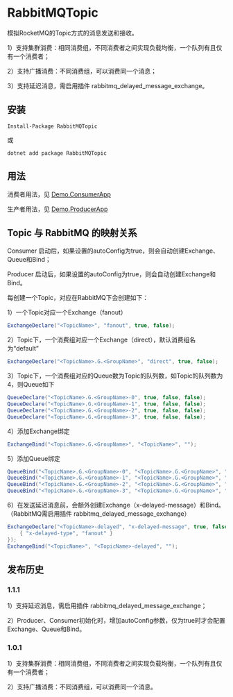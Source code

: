 # RabbitMQTopic

模拟RocketMQ的Topic方式的消息发送和接收。

1）支持集群消费：相同消费组，不同消费者之间实现负载均衡，一个队列有且仅有一个消费者；

2）支持广播消费：不同消费组，可以消费同一个消息；

3）支持延迟消息，需启用插件 rabbitmq_delayed_message_exchange。

## 安装
```
Install-Package RabbitMQTopic
```

或

```
dotnet add package RabbitMQTopic
```

## 用法

消费者用法，见 [Demo.ConsumerApp](src/Demo.ConsumerApp/Program.cs)

生产者用法，见 [Demo.ProducerApp](src/Demo.ProducerApp/Program.cs)

## Topic 与 RabbitMQ 的映射关系

Consumer 启动后，如果设置的autoConfig为true，则会自动创建Exchange、Queue和Bind；

Producer 启动后，如果设置的autoConfig为true，则会自动创建Exchange和Bind。

每创建一个Topic，对应在RabbitMQ下会创建如下：

1）一个Topic对应一个Exchange（fanout）

```csharp
ExchangeDeclare("<TopicName>", "fanout", true, false);
```

2）Topic下，一个消费组对应一个Exchange（direct），默认消费组名为“default”

```csharp
ExchangeDeclare("<TopicName>.G.<GroupName>", "direct", true, false);
```

3）Topic下，一个消费组对应的Queue数为Topic的队列数，如Topic的队列数为4，则Queue如下

```csharp
QueueDeclare("<TopicName>.G.<GroupName>-0", true, false, false);
QueueDeclare("<TopicName>.G.<GroupName>-1", true, false, false);
QueueDeclare("<TopicName>.G.<GroupName>-2", true, false, false);
QueueDeclare("<TopicName>.G.<GroupName>-3", true, false, false);
```

4）添加Exchange绑定

```csharp
ExchangeBind("<TopicName>.G.<GroupName>", "<TopicName>", "");
```

5）添加Queue绑定

```csharp
QueueBind("<TopicName>.G.<GroupName>-0", "<TopicName>.G.<GroupName>", "0");
QueueBind("<TopicName>.G.<GroupName>-1", "<TopicName>.G.<GroupName>", "1");
QueueBind("<TopicName>.G.<GroupName>-2", "<TopicName>.G.<GroupName>", "2");
QueueBind("<TopicName>.G.<GroupName>-3", "<TopicName>.G.<GroupName>", "3");
```

6）在发送延迟消息前，会额外创建Exchange（x-delayed-message）和Bind。（RabbitMQ需启用插件 rabbitmq_delayed_message_exchange）

```csharp
ExchangeDeclare("<TopicName>-delayed", "x-delayed-message", true, false, new Dictionary<string, object> {
    { "x-delayed-type", "fanout" }
});
ExchangeBind("<TopicName>", "<TopicName>-delayed", "");
```

## 发布历史

### 1.1.1

1）支持延迟消息，需启用插件 rabbitmq_delayed_message_exchange；

2）Producer、Consumer初始化时，增加autoConfig参数，仅为true时才会配置Exchange、Queue和Bind。

### 1.0.1

1）支持集群消费：相同消费组，不同消费者之间实现负载均衡，一个队列有且仅有一个消费者；

2）支持广播消费：不同消费组，可以消费同一个消息。